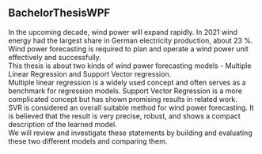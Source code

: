 ## BachelorThesisWPF
In the upcoming decade, wind power will expand rapidly. In 2021 wind energy had the largest share in German electricity production, about 23 %.  
Wind power forecasting is required to plan and operate a wind power unit effectively and successfully.  
This thesis is about two kinds of wind power forecasting models - Multiple Linear Regression and Support Vector regression.  
Multiple linear regression is a widely used concept and often serves as a benchmark for regression models. Support Vector Regression is a more complicated concept but has shown promising results in related work.  
SVR is considered an overall suitable method for wind power forecasting. It is believed that the result is very precise, robust, and shows a compact description of the learned model.  
We will review and investigate these statements by building and evaluating these two different models and comparing them.
